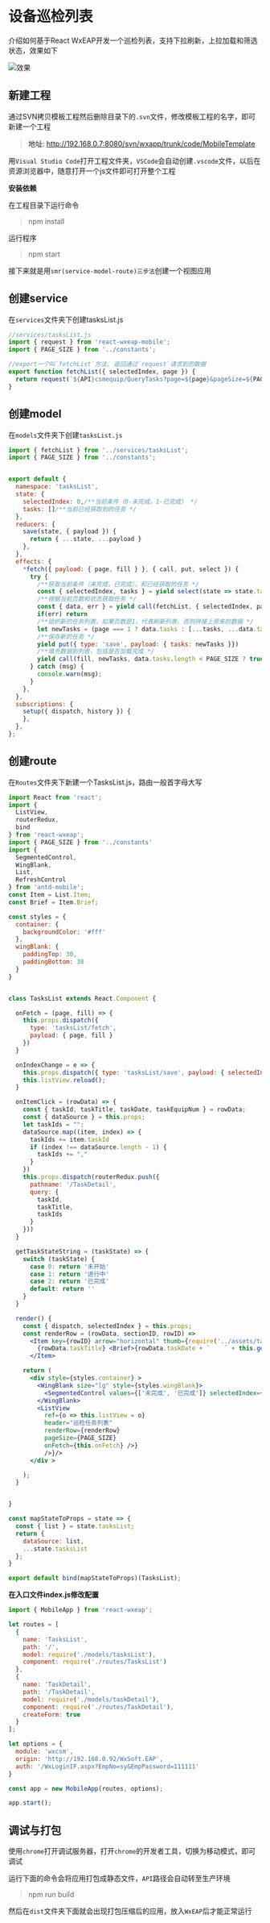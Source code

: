 # 设备巡检列表

介绍如何基于React WxEAP开发一个巡检列表，支持下拉刷新，上拉加载和筛选状态，效果如下

![效果](./实例.PNG)

<a id="1"/>

## 新建工程
通过SVN拷贝模板工程然后删除目录下的`.svn`文件，修改模板工程的名字，即可新建一个工程

> 地址: http://192.168.0.7:8080/svn/wxapp/trunk/code/MobileTemplate

用`Visual Studio Code`打开工程文件夹，`VSCode`会自动创建`.vscode`文件，以后在资源浏览器中，随意打开一个js文件即可打开整个工程


**安装依赖**

在工程目录下运行命令
> npm install

运行程序
> npm start

接下来就是用`smr(service-model-route)三步法`创建一个视图应用

<a id="2"/>

## 创建service

在`services`文件夹下创建tasksList.js
```js
//services/tasksList.js
import { request } from 'react-wxeap-mobile';
import { PAGE_SIZE } from '../constants';

//export一个叫`fetchList`方法, 返回通过`request`请求到的数据
export function fetchList({ selectedIndex, page }) {
  return request(`${API}csmequip/QueryTasks?page=${page}&pageSize=${PAGE_SIZE}&state=${selectedIndex}`);
} 
```


<a id="3"/>

## 创建model
在`models`文件夹下创建`tasksList.js`

```js
import { fetchList } from '../services/tasksList';
import { PAGE_SIZE } from '../constants';


export default {
  namespace: 'tasksList',
  state: {
    selectedIndex: 0,/**当前条件（0-未完成，1-已完成） */
    tasks: []/**当前已经获取到的任务 */
  },
  reducers: {
    save(state, { payload }) {
      return { ...state, ...payload }
    },
  },
  effects: {
    *fetch({ payload: { page, fill } }, { call, put, select }) {
      try {
        /**获取当前条件（未完成，已完成），和已经获取的任务 */
        const { selectedIndex, tasks } = yield select(state => state.tasksList);
        /**根据当前页数和状态获取任务 */
        const { data, err } = yield call(fetchList, { selectedIndex, page })
        if(err) return
        /**组织新的任务列表，如果页数是1，代表刷新列表，否则拼接上原来的数据 */
        let newTasks = (page === 1 ? data.tasks : [...tasks, ...data.tasks]);
        /**保存新的任务 */
        yield put({ type: 'save', payload: { tasks: newTasks }})
        /**填充数据到列表，包括是否加载完成 */
        yield call(fill, newTasks, data.tasks.length < PAGE_SIZE ? true : false)
      } catch (msg) {
        console.warn(msg);
      }
    },
  },
  subscriptions: {
    setup({ dispatch, history }) {
    },
  },
};

```

<a id="4"/>

## 创建route
在`Routes`文件夹下新建一个TasksList.js，路由一般首字母大写
```jsx
import React from 'react';
import {
  ListView,
  routerRedux,
  bind
} from 'react-wxeap';
import { PAGE_SIZE } from '../constants'
import {
  SegmentedControl,
  WingBlank,
  List,
  RefreshControl
} from 'antd-mobile';
const Item = List.Item;
const Brief = Item.Brief;

const styles = {
  container: {
    backgroundColor: '#fff'
  },
  wingBlank: {
    paddingTop: 30,
    paddingBottom: 30
  }
}


class TasksList extends React.Component {

  onFetch = (page, fill) => {
    this.props.dispatch({
      type: 'tasksList/fetch',
      payload: { page, fill }
    })
  }

  onIndexChange = e => {
    this.props.dispatch({ type: 'tasksList/save', payload: { selectedIndex: e.nativeEvent.selectedSegmentIndex } })
    this.listView.reload();
  }

  onItemClick = (rowData) => {
    const { taskId, taskTitle, taskDate, taskEquipNum } = rowData;
    const { dataSource } = this.props;
    let taskIds = "";
    dataSource.map((item, index) => {
      taskIds += item.taskId
      if (index !== dataSource.length - 1) {
        taskIds += ","
      }
    })
    this.props.dispatch(routerRedux.push({
      pathname: '/TaskDetail',
      query: {
        taskId,
        taskTitle,
        taskIds
      }
    }))
  }

  getTaskStateString = (taskState) => {
    switch (taskState) {
      case 0: return '未开始'
      case 1: return '进行中'
      case 2: return '已完成'
      default: return ''
    }
  }

  render() {
    const { dispatch, selectedIndex } = this.props;
    const renderRow = (rowData, sectionID, rowID) =>
      <Item key={rowID} arrow="horizontal" thumb={require('../assets/taskEquip.png')} multipleLine onClick={() => this.onItemClick(rowData)}>
        {rowData.taskTitle} <Brief>{rowData.taskDate + `    ` + this.getTaskStateString(rowData.taskState) + `    ` + rowData.taskEquipNum}</Brief>
      </Item>

    return (
      <div style={styles.container} >
        <WingBlank size="lg" style={styles.wingBlank}>
          <SegmentedControl values={['未完成', '已完成']} selectedIndex={selectedIndex} onChange={this.onIndexChange} />
        </WingBlank>
        <ListView
          ref={o => this.listView = o}
          header="巡检任务列表"
          renderRow={renderRow}
          pageSize={PAGE_SIZE}
          onFetch={this.onFetch} />}
          />}/>
      </div >

    );
  }


}

const mapStateToProps = state => {
  const { list } = state.tasksList;
  return {
    dataSource: list,
    ...state.tasksList
  };
}

export default bind(mapStateToProps)(TasksList);
```

**在入口文件index.js修改配置**
```js
import { MobileApp } from 'react-wxeap';

let routes = [
  {
    name: 'TasksList',
    path: '/',
    model: require('./models/tasksList'),
    component: require('./routes/TasksList')
  },
  {
    name: 'TaskDetail',
    path: '/TaskDetail',
    model: require('./models/taskDetail'),
    component: require('./routes/TaskDetail'),
    createForm: true
  }
];

let options = {
  module: 'wxcsm',
  origin: 'http://192.168.0.92/WxSoft.EAP',
  auth: '/WxLoginIF.aspx?EmpNo=sy&EmpPassword=111111'
}

const app = new MobileApp(routes, options);

app.start();
```

<a id="5"/>

## 调试与打包

使用`chrome`打开调试服务器，打开`chrome`的开发者工具，切换为移动模式，即可调试

运行下面的命令会将应用打包成静态文件，`API`路径会自动转至生产环境

> npm run build

然后在`dist`文件夹下面就会出现打包压缩后的应用，放入`WxEAP`后才能正常运行

